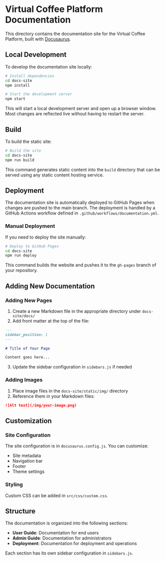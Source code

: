 # Virtual Coffee Platform Documentation

This directory contains the documentation site for the Virtual Coffee Platform, built with [Docusaurus](https://docusaurus.io/).

## Local Development

To develop the documentation site locally:

```bash
# Install dependencies
cd docs-site
npm install

# Start the development server
npm start
```

This will start a local development server and open up a browser window. Most changes are reflected live without having to restart the server.

## Build

To build the static site:

```bash
# Build the site
cd docs-site
npm run build
```

This command generates static content into the `build` directory that can be served using any static content hosting service.

## Deployment

The documentation site is automatically deployed to GitHub Pages when changes are pushed to the main branch. The deployment is handled by a GitHub Actions workflow defined in `.github/workflows/documentation.yml`.

### Manual Deployment

If you need to deploy the site manually:

```bash
# Deploy to GitHub Pages
cd docs-site
npm run deploy
```

This command builds the website and pushes it to the `gh-pages` branch of your repository.

## Adding New Documentation

### Adding New Pages

1. Create a new Markdown file in the appropriate directory under `docs-site/docs/`
2. Add front matter at the top of the file:

```md
---
sidebar_position: 1
---

# Title of Your Page

Content goes here...
```

3. Update the sidebar configuration in `sidebars.js` if needed

### Adding Images

1. Place image files in the `docs-site/static/img/` directory
2. Reference them in your Markdown files:

```md
![Alt text](/img/your-image.png)
```

## Customization

### Site Configuration

The site configuration is in `docusaurus.config.js`. You can customize:

- Site metadata
- Navigation bar
- Footer
- Theme settings

### Styling

Custom CSS can be added in `src/css/custom.css`.

## Structure

The documentation is organized into the following sections:

- **User Guide**: Documentation for end users
- **Admin Guide**: Documentation for administrators
- **Deployment**: Documentation for deployment and operations

Each section has its own sidebar configuration in `sidebars.js`.